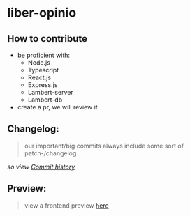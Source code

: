 # liber-opinio

## How to contribute

-   be proficient with:
    -   Node.js
    -   Typescript
    -   React.js
    -   Express.js
    -   Lambert-server
    -   Lambert-db
-   create a pr, we will review it

## Changelog:

> our important/big commits always include some sort of patch-/changelog

_so view [Commit history](https://github.com/x127f/liber-opinio/commits/main)_

## Preview:

> view a frontend preview [here](https://github.com/xNaCly/liber-opinio/commits/main)
